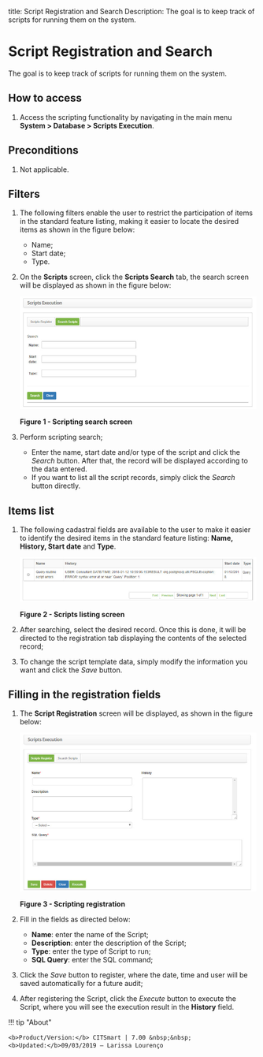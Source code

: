 title: Script Registration and Search
Description: The goal is to keep track of scripts for running them on the system.
# Script Registration and Search

The goal is to keep track of scripts for running them on the system.

How to access
--------------

1. Access the scripting functionality by navigating in the main menu **System > Database > Scripts Execution**.

Preconditions
----------------

1. Not applicable.

Filters
----------

1. The following filters enable the user to restrict the participation of items in the standard feature listing, making it easier 
to locate the desired items as shown in the figure below:

    - Name;
    - Start date;
    - Type.
    
2. On the **Scripts** screen, click the **Scripts Search** tab, the search screen will be displayed as shown in the figure below:

    ![Search](images/scripts.img1.jpg)
    
    **Figure 1 - Scripting search screen**
    
3. Perform scripting search;

    - Enter the name, start date and/or type of the script and click the *Search* button. After that, the record will be displayed 
    according to the data entered.
    - If you want to list all the script records, simply click the *Search* button directly.
    
Items list
-------------------

1. The following cadastral fields are available to the user to make it easier to identify the desired items in the standard feature 
listing: **Name, History, Start date** and **Type**.

    ![Listing](images/scripts.img2.jpg)
    
    **Figure 2 - Scripts listing screen**
    
2. After searching, select the desired record. Once this is done, it will be directed to the registration tab displaying the 
contents of the selected record;

3. To change the script template data, simply modify the information you want and click the *Save* button.

Filling in the registration fields
-------------------------------------

1. The **Script Registration** screen will be displayed, as shown in the figure below:

    ![Entry](images/scripts.img3.jpg)
    
    **Figure 3 - Scripting registration**
    
2. Fill in the fields as directed below:

    - **Name**: enter the name of the Script;
    - **Description**: enter the description of the Script;
    - **Type**: enter the type of Script to run;
    - **SQL Query**: enter the SQL command;
    
3. Click the *Save* button to register, where the date, time and user will be saved automatically for a future audit;

4. After registering the Script, click the *Execute* button to execute the Script, where you will see the execution result in the 
**History** field.

!!! tip "About"

    <b>Product/Version:</b> CITSmart | 7.00 &nbsp;&nbsp;
    <b>Updated:</b>09/03/2019 – Larissa Lourenço
